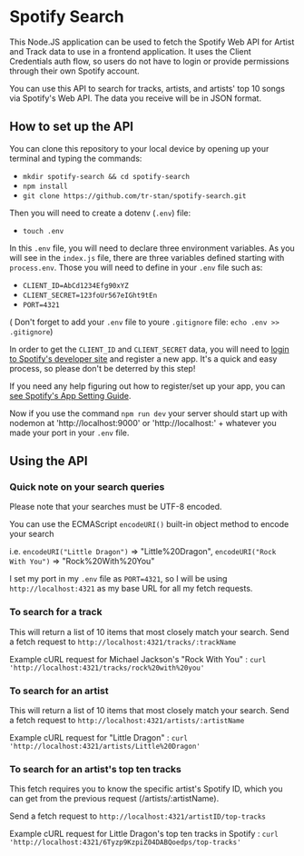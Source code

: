 # Spotify Search
This Node.JS application can be used to fetch the Spotify Web API for Artist and Track data to use in a frontend application. It uses the Client Credentials auth flow, so users do not have to login or provide permissions through their own Spotify account.

You can use this API to search for tracks, artists, and artists' top 10 songs via Spotify's Web API. The data you receive will be in JSON format.



## How to set up the API

You can clone this repository to your local device by opening up your terminal and typing the commands:

*   `mkdir spotify-search && cd spotify-search`
*   `npm install`
*   `git clone https://github.com/tr-stan/spotify-search.git`

Then you will need to create a dotenv (`.env`) file:

*   `touch .env`

In this `.env` file, you will need to declare three environment variables. As you will see in the `index.js` file, there are three variables defined starting with `process.env`. Those you will need to define in your `.env` file such as:

*   `CLIENT_ID=AbCd1234Efg90xYZ`
*   `CLIENT_SECRET=123foUr567eIGht9tEn`
*   `PORT=4321`

( Don't forget to add your `.env` file to youre `.gitignore` file: `echo .env >> .gitignore`)

In order to get the `CLIENT_ID` and `CLIENT_SECRET` data, you will need to [login to Spotify's developer site](https://developer.spotify.com/dashboard/login) and register a new app. It's a quick and easy process, so please don't be deterred by this step!

If you need any help figuring out how to register/set up your app, you can [see Spotify's App Setting Guide](https://developer.spotify.com/documentation/general/guides/app-settings/).

Now if you use the command `npm run dev` your server should start up with nodemon at 'http://localhost:9000' or 'http://localhost:' + whatever you made your port in your `.env` file.


## Using the API



### Quick note on your search queries

Please note that your searches must be UTF-8 encoded.

You can use the ECMAScript `encodeURI()` built-in object method to encode your search

i.e. `encodeURI("Little Dragon")` => "Little%20Dragon", `encodeURI("Rock With You")` => "Rock%20With%20You"

I set my port in my `.env` file as `PORT=4321`, so I will be using `http://localhost:4321` as my base URL for all my fetch requests.


### To search for a track

This will return a list of 10 items that most closely match your search.
Send a fetch request to `http://localhost:4321/tracks/:trackName`

Example cURL request for Michael Jackson's "Rock With You"
: `curl 'http://localhost:4321/tracks/rock%20with%20you'`

### To search for an artist

This will return a list of 10 items that most closely match your search.
Send a fetch request to `http://localhost:4321/artists/:artistName`

Example cURL request for "Little Dragon"
: `curl 'http://localhost:4321/artists/Little%20Dragon'`



### To search for an artist's top ten tracks

This fetch requires you to know the specific artist's Spotify ID, which you can get from the previous request (/artists/:artistName).

Send a fetch request to `http://localhost:4321/artistID/top-tracks`

Example cURL request for Little Dragon's top ten tracks in Spotify
: `curl 'http://localhost:4321/6Tyzp9KzpiZ04DABQoedps/top-tracks'`

